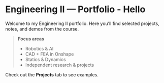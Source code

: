 # Engineering II — Portfolio - Hello

Welcome to my Engineering II portfolio. Here you’ll find selected projects, notes, and demos from the course.

> **Focus areas**  
> - Robotics & AI  
> - CAD + FEA in Onshape  
> - Statics & Dynamics  
> - Independent research & projects

Check out the **Projects** tab to see examples.